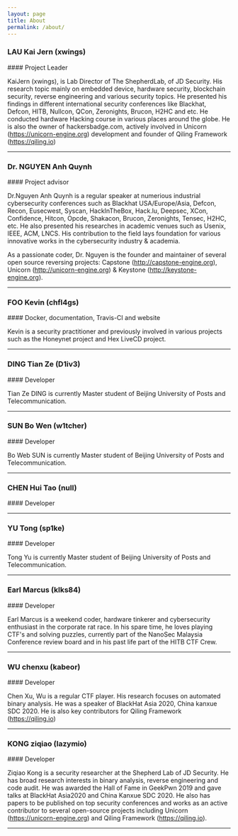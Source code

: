 ```yaml
---
layout: page
title: About
permalink: /about/
---
```


<h3>LAU Kai Jern (xwings)</h3>
#### Project Leader

KaiJern (xwings), is Lab Director of The ShepherdLab, of JD Security. His research topic mainly on embedded device, hardware security, blockchain security, reverse engineering and various security topics. He presented his findings in different international security conferences like Blackhat, Defcon, HITB, Nullcon, QCon, Zeronights, Brucon, H2HC and etc. He conducted hardware Hacking course in various places around the globe. He is also the owner of hackersbadge.com, actively involved in Unicorn (https://unicorn-engine.org) development and founder of Qiling Framework (https://qiling.io)

---

<h3>Dr. NGUYEN Anh Quynh</h3>
#### Project advisor

Dr.Nguyen Anh Quynh is a regular speaker at numerious industrial cybersecurity conferences such as Blackhat USA/Europe/Asia, Defcon, Recon, Eusecwest, Syscan, HackInTheBox, Hack.lu, Deepsec, XCon, Confidence, Hitcon, Opcde, Shakacon, Brucon, Zeronights, Tensec, H2HC, etc. He also presented his researches in academic venues such as Usenix, IEEE, ACM, LNCS. His contribution to the field lays foundation for various innovative works in the cybersecurity industry & academia.

As a passionate coder, Dr. Nguyen is the founder and maintainer of several open source reversing projects: Capstone (http://capstone-engine.org), Unicorn (http://unicorn-engine.org) & Keystone (http://keystone-engine.org).

---


<h3>FOO Kevin (chfl4gs)</h3>
#### Docker, documentation, Travis-CI and website

Kevin is a security practitioner and previously involved in various projects such as the Honeynet project and Hex LiveCD project.

---

<h3>DING Tian Ze (D1iv3)</h3>
#### Developer

Tian Ze DING is currently Master student of Beijing University of Posts and Telecommunication.

---


<h3>SUN Bo Wen (w1tcher)</h3>
#### Developer

Bo Web SUN is currently Master student of Beijing University of Posts and Telecommunication.

---


<h3>CHEN Hui Tao (null)</h3>
#### Developer

---


<h3>YU Tong (sp1ke)</h3>
#### Developer

Tong Yu is currently Master student of Beijing University of Posts and Telecommunication.

---


<h3>Earl Marcus (klks84)</h3>
#### Developer

Earl Marcus is a weekend coder, hardware tinkerer and cybersecurity enthusiast in the corporate rat race. In his spare time, he loves playing CTF's and solving puzzles, currently part of the NanoSec Malaysia Conference review board and in his past life part of the HITB CTF Crew.

---


<h3>WU chenxu (kabeor)</h3>
#### Developer

Chen Xu, Wu is a regular CTF player. His research focuses on automated binary analysis. He was a speaker of BlackHat Asia 2020, China kanxue SDC 2020.  He is also key contributors for Qiling Framework (https://qiling.io)

---


<h3>KONG ziqiao (lazymio)</h3>
#### Developer

Ziqiao Kong is a security researcher at the Shepherd Lab of JD Security. He has broad research interests in binary analysis, reverse engineering and code audit. He was awarded the Hall of Fame in GeekPwn 2019 and gave talks at BlackHat Asia2020 and China Kanxue SDC 2020. He also has papers to be published on top security conferences and works as an active contributor to several open-source projects including Unicorn (https://unicorn-engine.org) and Qiling Framework (https://qiling.io).

---
